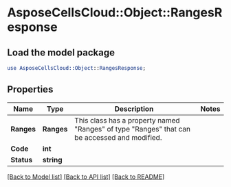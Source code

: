 # AsposeCellsCloud::Object::RangesResponse 

## Load the model package
```perl
use AsposeCellsCloud::Object::RangesResponse;
```

## Properties
Name | Type | Description | Notes
------------ | ------------- | ------------- | -------------
**Ranges** | **Ranges** | This class has a property named "Ranges" of type "Ranges" that can be accessed and modified. |
**Code** | **int** |  |
**Status** | **string** |  |  

[[Back to Model list]](../README.md#documentation-for-models) [[Back to API list]](../README.md#documentation-for-api-endpoints) [[Back to README]](../README.md)

